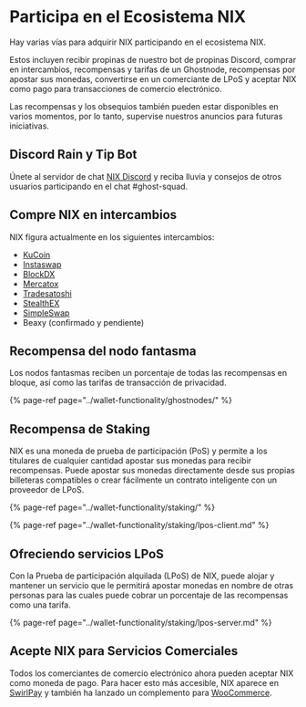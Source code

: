 # Participa en el Ecosistema NIX

Hay varias vías para adquirir NIX participando en el ecosistema NIX.

 Estos incluyen recibir propinas de nuestro bot de propinas Discord, comprar en intercambios, recompensas y tarifas de un Ghostnode, recompensas por apostar sus monedas, convertirse en un comerciante de LPoS y aceptar NIX como pago para transacciones de comercio electrónico.

Las recompensas y los obsequios también pueden estar disponibles en varios momentos, por lo tanto, supervise nuestros anuncios para futuras iniciativas.

##  **Discord Rain y Tip Bot**

 Únete al servidor de chat [NIX Discord](https://discordapp.com/invite/HGuvDTW) y reciba lluvia y consejos de otros usuarios participando en el chat \#ghost-squad.

## **Compre NIX en intercambios**

NIX figura actualmente en los siguientes intercambios:

* [KuCoin](https://www.kucoin.com/trade/NIX-BTC)
* [Instaswap](https://instaswap.io/)
* [BlockDX](https://blocknet.co/block-dx/)
* [Mercatox](https://mercatox.com/exchange/NIX/BTC)
* [Tradesatoshi](https://tradesatoshi.com/)
* [StealthEX](https://stealthex.io/)
* [SimpleSwap](https://simpleswap.io/)
* Beaxy \(confirmado y pendiente\)

## **Recompensa del nodo fantasma**

Los nodos fantasmas reciben un porcentaje de todas las recompensas en bloque, así como las tarifas de transacción de privacidad.

{% page-ref page="../wallet-functionality/ghostnodes/" %}

## **Recompensa de Staking**

NIX es una moneda de prueba de participación \(PoS\) y permite a los titulares de cualquier cantidad apostar sus monedas para recibir recompensas. Puede apostar sus monedas directamente desde sus propias billeteras compatibles o crear fácilmente un contrato inteligente con un proveedor de LPoS.

{% page-ref page="../wallet-functionality/staking/" %}

{% page-ref page="../wallet-functionality/staking/lpos-client.md" %}

## **Ofreciendo servicios LPoS**

Con la Prueba de participación alquilada \(LPoS\) de NIX, puede alojar y mantener un servicio que le permitirá apostar monedas en nombre de otras personas para las cuales puede cobrar un porcentaje de las recompensas como una tarifa.

{% page-ref page="../wallet-functionality/staking/lpos-server.md" %}

## **Acepte NIX para Servicios Comerciales**

Todos los comerciantes de comercio electrónico ahora pueden aceptar NIX como moneda de pago. Para hacer esto más accesible, NIX aparece en [SwirlPay](https://swirlpay.io/assets/) y también ha lanzado un complemento para [WooCommerce](https://github.com/NixPlatform/cryptowoo-nix-addon).

